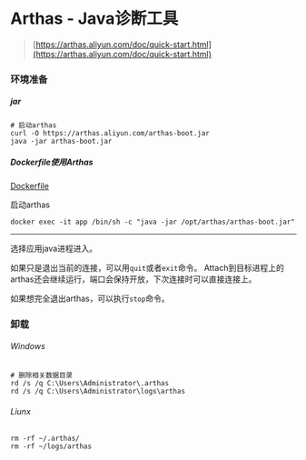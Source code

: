 # Arthas - Java诊断工具

> [https://arthas.aliyun.com/doc/quick-start.html](https://arthas.aliyun.com/doc/quick-start.html)

### 环境准备

##### jar

```shell script
# 启动arthas
curl -O https://arthas.aliyun.com/arthas-boot.jar
java -jar arthas-boot.jar
```

##### Dockerfile使用Arthas

[Dockerfile](./Dockerfile)

启动arthas

```shell script
docker exec -it app /bin/sh -c "java -jar /opt/arthas/arthas-boot.jar"
```

---

选择应用java进程进入。

如果只是退出当前的连接，可以用`quit`或者`exit`命令。 Attach到目标进程上的arthas还会继续运行，端口会保持开放，下次连接时可以直接连接上。

如果想完全退出arthas，可以执行`stop`命令。

### 卸载

###### Windows

```shell
# 删除相关数据目录
rd /s /q C:\Users\Administrator\.arthas
rd /s /q C:\Users\Administrator\logs\arthas
```

###### Liunx

```shell
rm -rf ~/.arthas/
rm -rf ~/logs/arthas
```
